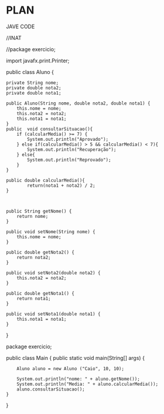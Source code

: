 # PLAN
JAVE
CODE


//INAT


//package exercicio;

import javafx.print.Printer;

public class Aluno {

    private String nome;
    private double nota2; 
    private double nota1;

    public Aluno(String nome, double nota2, double nota1) {
        this.nome = nome;
        this.nota2 = nota2;
        this.nota1 = nota1;
    }
    public  void consultarSituacao(){
        if (calcularMedia() >= 7) {
            System.out.println("Aprovado");
        } else if(calcularMedia() > 5 && calcularMedia() < 7){
            System.out.println("Recuperação");
        } else{
            System.out.println("Reprovado");
        }
    }

    public double calcularMedia(){
            return(nota1 + nota2) / 2;
    }
    
    
    
    public String getNome() {
        return nome;
    }

    public void setNome(String nome) {
        this.nome = nome;
    }

    public double getNota2() {
        return nota2;
    }

    public void setNota2(double nota2) {
        this.nota2 = nota2;
    }

    public double getNota1() {
        return nota1;
    }

    public void setNota1(double nota1) {
        this.nota1 = nota1;
    }

    
    
}






package exercicio;


public class Main {
    public static void main(String[] args) {
         
        Aluno aluno = new Aluno ("Caio", 10, 10);
        
        System.out.println("nome: " + aluno.getNome());
        System.out.println("Media: " + aluno.calcularMedia());
        aluno.consultarSituacao();
    }
}
